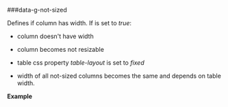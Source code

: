 ﻿###data-g-not-sized

Defines if column has width. If is set to *true*:

+ column doesn't have width

+ column becomes not resizable

+ table css property *table-layout* is set to *fixed*

+ width of all not-sized columns becomes the same and depends on table width.

**Example**
<!--Start the highlighter-->
<pre class="brush: html">
	<column data-g-member="Name" data-g-not-sized = "true"> </column>
</pre>
##### 
<script type="text/javascript">
    SyntaxHighlighter.highlight();
</script>
